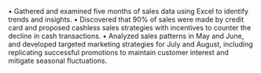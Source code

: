 •	Gathered and examined five months of sales data using Excel to identify trends and insights.
•	Discovered that 90% of sales were made by credit card and proposed cashless sales strategies with incentives to counter the decline in cash transactions.
•	Analyzed sales patterns in May and June, and developed targeted marketing strategies for July and August, including replicating successful promotions to maintain customer interest and mitigate seasonal fluctuations.
